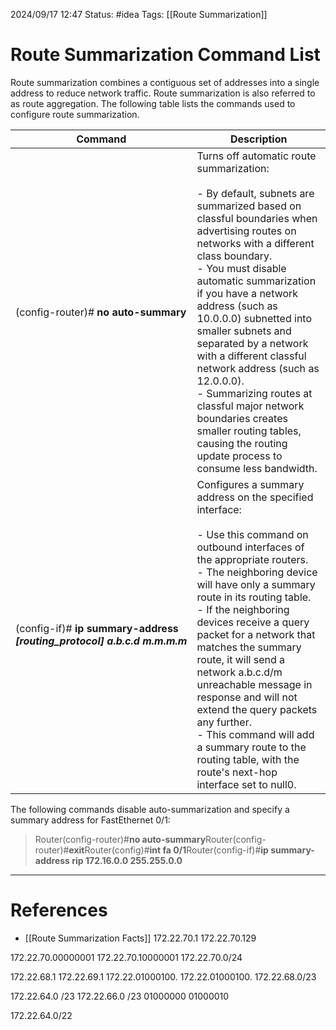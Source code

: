2024/09/17 12:47
Status: #idea
Tags: [[Route Summarization]]

# Route Summarization Command List

Route summarization combines a contiguous set of addresses into a single address to reduce network traffic. Route summarization is also referred to as route aggregation. The following table lists the commands used to configure route summarization.

| Command                                                                           | Description                                                                                                                                                                                                                                                                                                                                                                                                                                                                                                                                                              |
| --------------------------------------------------------------------------------- | ------------------------------------------------------------------------------------------------------------------------------------------------------------------------------------------------------------------------------------------------------------------------------------------------------------------------------------------------------------------------------------------------------------------------------------------------------------------------------------------------------------------------------------------------------------------------ |
| (config-router)# **no auto-summary**                                              | Turns off automatic route summarization:<br><br>- By default, subnets are summarized based on classful boundaries when advertising routes on networks with a different class boundary.<br>- You must disable automatic summarization if you have a network address (such as 10.0.0.0) subnetted into smaller subnets and separated by a network with a different classful network address (such as 12.0.0.0).<br>- Summarizing routes at classful major network boundaries creates smaller routing tables, causing the routing update process to consume less bandwidth. |
| (config-if)# **ip summary-address  <br>_[routing_protocol]_ _a.b.c.d_ _m.m.m.m_** | Configures a summary address on the specified interface:<br><br>- Use this command on outbound interfaces of the appropriate routers.<br>- The neighboring device will have only a summary route in its routing table.<br>- If the neighboring devices receive a query packet for a network that matches the summary route, it will send a network a.b.c.d/m unreachable message in response and will not extend the query packets any further.<br>- This command will add a summary route to the routing table, with the route's next-hop interface set to null0.       |

The following commands disable auto-summarization and specify a summary address for FastEthernet 0/1:

> Router(config-router)#**no auto-summary**Router(config-router)#**exit**Router(config)#**int fa 0/1**Router(config-if)#**ip summary-address rip 172.16.0.0 255.255.0.0**





---
# References

- [[Route Summarization Facts]]
172.22.70.1
172.22.70.129

172.22.70.00000001
172.22.70.10000001
172.22.70.0/24

172.22.68.1
172.22.69.1
172.22.01000100.
172.22.01000100.
172.22.68.0/23


172.22.64.0 /23
172.22.66.0 /23
01000000
01000010

172.22.64.0/22